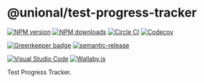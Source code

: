 # @unional/test-progress-tracker

[![NPM version][npm-image]][npm-url]
[![NPM downloads][downloads-image]][downloads-url]
[![Circle CI][circleci-image]][circleci-url]
[![Codecov][codecov-image]][codecov-url]

[![Greenkeeper badge][green-keeper-image]][green-keeper-url]
[![semantic-release][semantic-release-image]][semantic-release-url]

[![Visual Studio Code][vscode-image]][vscode-url]
[![Wallaby.js][wallaby-image]][wallaby-url]

Test Progress Tracker.

[npm-image]: https://img.shields.io/npm/v/@unional/test-progress-tracker.svg?style=flat
[npm-url]: https://npmjs.org/package/@unional/test-progress-tracker
[downloads-image]: https://img.shields.io/npm/dm/test-progress-tracker.svg?style=flat
[downloads-url]: https://npmjs.org/package/@unional/test-progress-tracker
[circleci-image]: https://circleci.com/gh/unional/test-progress-tracker/tree/master.svg?style=shield
[circleci-url]: https://circleci.com/gh/unional/test-progress-tracker/tree/master
[codecov-image]: https://codecov.io/gh/unional/test-progress-tracker/branch/master/graph/badge.svg
[codecov-url]: https://codecov.io/gh/unional/test-progress-tracker
[green-keeper-image]: https://badges.greenkeeper.io/unional/test-progress-tracker.svg
[green-keeper-url]: https://greenkeeper.io/
[semantic-release-image]:https://img.shields.io/badge/%20%20%F0%9F%93%A6%F0%9F%9A%80-semantic--release-e10079.svg
[semantic-release-url]:https://github.com/semantic-release/semantic-release
[wallaby-image]: https://img.shields.io/badge/wallaby.js-configured-green.svg
[wallaby-url]: https://wallabyjs.com
[vscode-image]: https://img.shields.io/badge/vscode-ready-green.svg
[vscode-url]: https://code.visualstudio.com/
